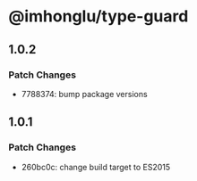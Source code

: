 # @imhonglu/type-guard

## 1.0.2

### Patch Changes

- 7788374: bump package versions

## 1.0.1

### Patch Changes

- 260bc0c: change build target to ES2015
